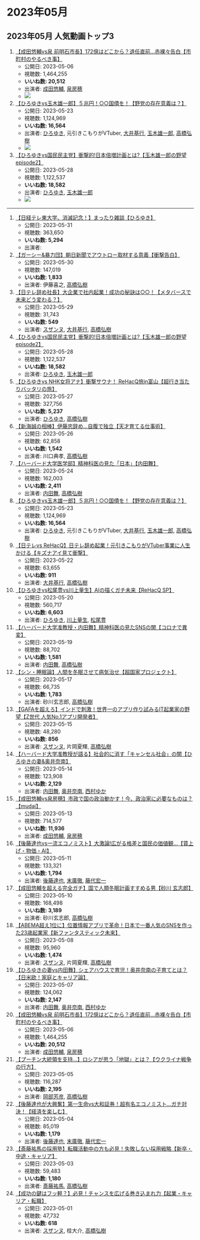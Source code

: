 # 2023年05月

## 2023年05月 人気動画トップ3

1.  [【成田悠輔vs泉 前明石市長】172億はどこから？退任直前…赤裸々告白【市町村のやるべき事】](/rehacq_fan/ids/WyDR8GuPC_k "wikilink")
    -   公開日: 2023-05-06
    -   視聴数: 1,464,255
    -   **いいね数: 20,512**
    -   出演者: [成田悠輔](/rehacq_fan/people/成田悠輔 "wikilink"), [泉房穂](/rehacq_fan/people/泉房穂 "wikilink")
    - [![](https://img.youtube.com/vi/WyDR8GuPC_k/hqdefault.jpg)](https://www.youtube.com/watch?v=WyDR8GuPC_k)
1.  [【ひろゆきvs玉木雄一郎】５兆円！○○国債を！【野党の存在意義は？】](/rehacq_fan/ids/vJ2MS0ZjLdA "wikilink")
    -   公開日: 2023-05-23
    -   視聴数: 1,124,969
    -   **いいね数: 16,564**
    -   出演者: [ひろゆき](/rehacq_fan/people/ひろゆき "wikilink"), 元引きこもりがVTuber, [大井基行](/rehacq_fan/people/大井基行 "wikilink"), [玉木雄一郎](/rehacq_fan/people/玉木雄一郎 "wikilink"), [高橋弘樹](/rehacq_fan/people/高橋弘樹 "wikilink")
    - [![](https://img.youtube.com/vi/vJ2MS0ZjLdA/hqdefault.jpg)](https://www.youtube.com/watch?v=vJ2MS0ZjLdA)
1.  [【ひろゆきvs国民民主党】衝撃的!日本倍増計画とは?【玉木雄一郎の野望 episode2】](/rehacq_fan/ids/EYKExpig3-4 "wikilink")
    -   公開日: 2023-05-28
    -   視聴数: 1,122,537
    -   **いいね数: 18,582**
    -   出演者: [ひろゆき](/rehacq_fan/people/ひろゆき "wikilink"), [玉木雄一郎](/rehacq_fan/people/玉木雄一郎 "wikilink")
    - [![](https://img.youtube.com/vi/EYKExpig3-4/hqdefault.jpg)](https://www.youtube.com/watch?v=EYKExpig3-4)


----


1.  [【日経テレ東大学、消滅記念！】まったり雑談【ひろゆき】](/rehacq_fan/ids/v3FL5FvvYT4 "wikilink")
    -   公開日: 2023-05-31
    -   視聴数: 363,650
    -   **いいね数: 5,294**
    -   出演者: 
1.  [【ガーシー&暴力団】朝日新聞でアウトロー取材する意義【衝撃告白】](/rehacq_fan/ids/Y0DbTHWFcYU "wikilink")
    -   公開日: 2023-05-30
    -   視聴数: 147,019
    -   **いいね数: 1,833**
    -   出演者: 伊藤喜之, [高橋弘樹](/rehacq_fan/people/高橋弘樹 "wikilink")
1.  [【日テレ辞め社長】大企業で社内起業！成功の秘訣は○○！【メタバースで未来どう変わる？】](/rehacq_fan/ids/HHxquHQmmsQ "wikilink")
    -   公開日: 2023-05-29
    -   視聴数: 31,743
    -   **いいね数: 549**
    -   出演者: [スザンヌ](/rehacq_fan/people/スザンヌ "wikilink"), [大井基行](/rehacq_fan/people/大井基行 "wikilink"), [高橋弘樹](/rehacq_fan/people/高橋弘樹 "wikilink")
1.  [【ひろゆきvs国民民主党】衝撃的!日本倍増計画とは?【玉木雄一郎の野望 episode2】](/rehacq_fan/ids/EYKExpig3-4 "wikilink")
    -   公開日: 2023-05-28
    -   視聴数: 1,122,537
    -   **いいね数: 18,582**
    -   出演者: [ひろゆき](/rehacq_fan/people/ひろゆき "wikilink"), [玉木雄一郎](/rehacq_fan/people/玉木雄一郎 "wikilink")
1.  [【ひろゆきvs NHK女将アナ】衝撃サウナ！ ReHacQ旅in富山【超行き当たりバッタリの旅】](/rehacq_fan/ids/vHA5x3vvHCw "wikilink")
    -   公開日: 2023-05-27
    -   視聴数: 327,756
    -   **いいね数: 5,237**
    -   出演者: [ひろゆき](/rehacq_fan/people/ひろゆき "wikilink"), [高橋弘樹](/rehacq_fan/people/高橋弘樹 "wikilink")
1.  [【新海誠の相棒】伊藤忠辞め…自腹で独立【天才育てる仕事術】](/rehacq_fan/ids/nzybgmwUxeU "wikilink")
    -   公開日: 2023-05-26
    -   視聴数: 62,858
    -   **いいね数: 1,542**
    -   出演者: 川口典孝, [高橋弘樹](/rehacq_fan/people/高橋弘樹 "wikilink")
1.  [【ハーバード大学医学部】精神科医の見た「日本」【内田舞】](/rehacq_fan/ids/jo2dvOZbYsM "wikilink")
    -   公開日: 2023-05-24
    -   視聴数: 162,003
    -   **いいね数: 2,411**
    -   出演者: [内田舞](/rehacq_fan/people/内田舞 "wikilink"), [高橋弘樹](/rehacq_fan/people/高橋弘樹 "wikilink")
1.  [【ひろゆきvs玉木雄一郎】５兆円！○○国債を！【野党の存在意義は？】](/rehacq_fan/ids/vJ2MS0ZjLdA "wikilink")
    -   公開日: 2023-05-23
    -   視聴数: 1,124,969
    -   **いいね数: 16,564**
    -   出演者: [ひろゆき](/rehacq_fan/people/ひろゆき "wikilink"), 元引きこもりがVTuber, [大井基行](/rehacq_fan/people/大井基行 "wikilink"), [玉木雄一郎](/rehacq_fan/people/玉木雄一郎 "wikilink"), [高橋弘樹](/rehacq_fan/people/高橋弘樹 "wikilink")
1.  [【日テレvs ReHacQ】日テレ辞め起業！元引きこもりがVTuber事業に人生かける【キズナアイ見て衝撃】](/rehacq_fan/ids/yOZRriDxUc8 "wikilink")
    -   公開日: 2023-05-22
    -   視聴数: 63,655
    -   **いいね数: 911**
    -   出演者: [大井基行](/rehacq_fan/people/大井基行 "wikilink"), [高橋弘樹](/rehacq_fan/people/高橋弘樹 "wikilink")
1.  [【ひろゆきvs松尾豊vs川上量生】AIの描くガチ未来【ReHacQ SP】](/rehacq_fan/ids/mI5OwQhjXP4 "wikilink")
    -   公開日: 2023-05-20
    -   視聴数: 560,717
    -   **いいね数: 6,603**
    -   出演者: [ひろゆき](/rehacq_fan/people/ひろゆき "wikilink"), [川上量生](/rehacq_fan/people/川上量生 "wikilink"), [松尾豊](/rehacq_fan/people/松尾豊 "wikilink")
1.  [【ハーバード大学准教授・内田舞】精神科医の見たSNSの闇【コロナで異変】](/rehacq_fan/ids/Z3yGmsV1RAw "wikilink")
    -   公開日: 2023-05-19
    -   視聴数: 88,702
    -   **いいね数: 1,581**
    -   出演者: [内田舞](/rehacq_fan/people/内田舞 "wikilink"), [高橋弘樹](/rehacq_fan/people/高橋弘樹 "wikilink")
1.  [【シン・睡眠論】人間を冬眠させて病気治せ【超国家プロジェクト】](/rehacq_fan/ids/1dDAqZFMZXE "wikilink")
    -   公開日: 2023-05-17
    -   視聴数: 66,735
    -   **いいね数: 1,783**
    -   出演者: 砂川玄志郎, [高橋弘樹](/rehacq_fan/people/高橋弘樹 "wikilink")
1.  [【GAFAを超えろ】インドで刺激！世界一のアプリ作り試みるIT起業家の野望【Z世代 人気No.1アプリ開発者】](/rehacq_fan/ids/PxeHf5YcnpE "wikilink")
    -   公開日: 2023-05-15
    -   視聴数: 48,280
    -   **いいね数: 856**
    -   出演者: [スザンヌ](/rehacq_fan/people/スザンヌ "wikilink"), 片岡夏輝, [高橋弘樹](/rehacq_fan/people/高橋弘樹 "wikilink")
1.  [【ハーバード大学准教授が語る】社会的に消す「キャンセル社会」の闇【ひろゆきの妻&奥井奈南】](/rehacq_fan/ids/5ewJM30SM3M "wikilink")
    -   公開日: 2023-05-14
    -   視聴数: 123,908
    -   **いいね数: 2,129**
    -   出演者: [内田舞](/rehacq_fan/people/内田舞 "wikilink"), [奥井奈南](/rehacq_fan/people/奥井奈南 "wikilink"), [西村ゆか](/rehacq_fan/people/西村ゆか "wikilink")
1.  [【成田悠輔vs泉房穂】市政で国の政治動かす！今、政治家に必要なものは？【mudai】](/rehacq_fan/ids/mQSzJZUVAio "wikilink")
    -   公開日: 2023-05-13
    -   視聴数: 714,577
    -   **いいね数: 11,936**
    -   出演者: [成田悠輔](/rehacq_fan/people/成田悠輔 "wikilink"), [泉房穂](/rehacq_fan/people/泉房穂 "wikilink")
1.  [【後藤達也vs一流エコノミスト】大激論!広がる格差と国民の価値観…【賃上げ・物価・AI】](/rehacq_fan/ids/BBSaH4syMuc "wikilink")
    -   公開日: 2023-05-11
    -   視聴数: 133,321
    -   **いいね数: 1,794**
    -   出演者: [後藤達也](/rehacq_fan/people/後藤達也 "wikilink"), [末廣徹](/rehacq_fan/people/末廣徹 "wikilink"), [藤代宏一](/rehacq_fan/people/藤代宏一 "wikilink")
1.  [【成田悠輔を超える完全ガチ】国で人類冬眠計画すすめる男【砂川 玄志郎】](/rehacq_fan/ids/JkWgRCV-WlI "wikilink")
    -   公開日: 2023-05-10
    -   視聴数: 168,498
    -   **いいね数: 3,189**
    -   出演者: 砂川玄志郎, [高橋弘樹](/rehacq_fan/people/高橋弘樹 "wikilink")
1.  [【ABEMA超え1位に】位置情報アプリで革命！日本で一番人気のSNSを作った23歳起業家【新ファンタスティック未来】](/rehacq_fan/ids/m8udFJgDjuM "wikilink")
    -   公開日: 2023-05-08
    -   視聴数: 95,960
    -   **いいね数: 1,474**
    -   出演者: [スザンヌ](/rehacq_fan/people/スザンヌ "wikilink"), 片岡夏輝, [高橋弘樹](/rehacq_fan/people/高橋弘樹 "wikilink")
1.  [【ひろゆきの妻vs内田舞】シェアハウスで育児！奥井奈南の子育てとは？【日米欧！家庭とキャリア論】](/rehacq_fan/ids/1B4C0wc2PLY "wikilink")
    -   公開日: 2023-05-07
    -   視聴数: 124,062
    -   **いいね数: 2,147**
    -   出演者: [内田舞](/rehacq_fan/people/内田舞 "wikilink"), [奥井奈南](/rehacq_fan/people/奥井奈南 "wikilink"), [西村ゆか](/rehacq_fan/people/西村ゆか "wikilink")
1.  [【成田悠輔vs泉 前明石市長】172億はどこから？退任直前…赤裸々告白【市町村のやるべき事】](/rehacq_fan/ids/WyDR8GuPC_k "wikilink")
    -   公開日: 2023-05-06
    -   視聴数: 1,464,255
    -   **いいね数: 20,512**
    -   出演者: [成田悠輔](/rehacq_fan/people/成田悠輔 "wikilink"), [泉房穂](/rehacq_fan/people/泉房穂 "wikilink")
1.  [【プーチン大統領を支持…】ロシアが思う「地獄」とは？【ウクライナ戦争の行方】](/rehacq_fan/ids/jVCeP_FCK2Y "wikilink")
    -   公開日: 2023-05-05
    -   視聴数: 116,287
    -   **いいね数: 2,195**
    -   出演者: [岡部芳彦](/rehacq_fan/people/岡部芳彦 "wikilink"), [高橋弘樹](/rehacq_fan/people/高橋弘樹 "wikilink")
1.  [【後藤達也が大興奮】第一生命vs大和証券！超有名エコノミスト…ガチ対決！【経済を楽しむ】](/rehacq_fan/ids/tZC0Pf7bbes "wikilink")
    -   公開日: 2023-05-04
    -   視聴数: 85,019
    -   **いいね数: 1,179**
    -   出演者: [後藤達也](/rehacq_fan/people/後藤達也 "wikilink"), [末廣徹](/rehacq_fan/people/末廣徹 "wikilink"), [藤代宏一](/rehacq_fan/people/藤代宏一 "wikilink")
1.  [【斎藤祐馬の採用塾】転職活動中の方も必見！失敗しない採用戦略【新卒・中途・キャリア】](/rehacq_fan/ids/kkPrkQy8LIs "wikilink")
    -   公開日: 2023-05-03
    -   視聴数: 59,483
    -   **いいね数: 1,180**
    -   出演者: [斎藤祐馬](/rehacq_fan/people/斎藤祐馬 "wikilink"), [高橋弘樹](/rehacq_fan/people/高橋弘樹 "wikilink")
1.  [【成功の鍵はフッ軽？】必見！チャンスを広げる巻き込まれ力【起業・キャリア・転職】](/rehacq_fan/ids/Hfh1r9EduzA "wikilink")
    -   公開日: 2023-05-01
    -   視聴数: 47,732
    -   **いいね数: 618**
    -   出演者: [スザンヌ](/rehacq_fan/people/スザンヌ "wikilink"), 桂大介, [高橋弘樹](/rehacq_fan/people/高橋弘樹 "wikilink")
